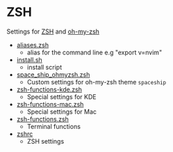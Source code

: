 # ZSH

Settings for [ZSH](https://www.zsh.org/) and [oh-my-zsh](https://github.com/robbyrussell/oh-my-zsh)


- [aliases.zsh](aliases.zsh)
  - alias for the command line e.g "export v=nvim"
- [install.sh](install.sh)
  - install script
- [space_ship_ohmyzsh.zsh](space_ship_ohmyzsh.zsh)
  - Custom settings for oh-my-zsh theme `spaceship`
- [zsh-functions-kde.zsh](zsh-functions-kde.zsh)
  - Special settings for KDE
- [zsh-functions-mac.zsh](zsh-functions-mac.zsh)
  - Special settings for Mac
- [zsh-functions.zsh](zsh-functions.zsh)
  - Terminal functions
- [zshrc](zshrc)
  - ZSH settings



